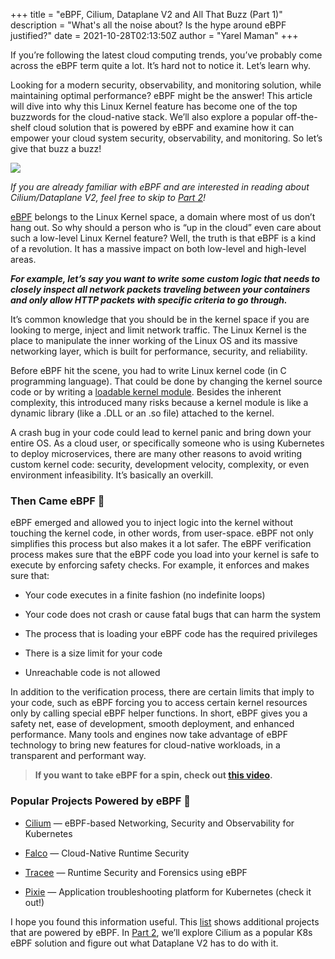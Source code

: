 +++
title = "eBPF, Cilium, Dataplane V2 and All That Buzz (Part 1)"
description = "What's all the noise about? Is the hype around eBPF justified?"
date = 2021-10-28T02:13:50Z
author = "Yarel Maman"
+++

If you’re following the latest cloud computing trends, you’ve probably come across the eBPF term quite a lot. It’s hard not to notice it. Let’s learn why.

Looking for a modern security, observability, and monitoring solution, while maintaining optimal performance? eBPF might be the answer! This article will dive into why this Linux Kernel feature has become one of the top buzzwords for the cloud-native stack. We’ll also explore a popular off-the-shelf cloud solution that is powered by eBPF and examine how it can empower your cloud system security, observability, and monitoring. So let’s give that buzz a buzz!

![](https://cdn-images-1.medium.com/max/3840/1*sUNb0u0Jl9BgOHlv-owy0w.jpeg)

*If you are already familiar with eBPF and are interested in reading about Cilium/Dataplane V2, feel free to skip to [Part 2](https://www.yarelm.com/ebpf-cilium-2/)!*

[eBPF](https://ebpf.io/) belongs to the Linux Kernel space, a domain where most of us don’t hang out. So why should a person who is “up in the cloud” even care about such a low-level Linux Kernel feature? Well, the truth is that eBPF is a kind of a revolution. It has a massive impact on both low-level and high-level areas.

***For example, let’s say you want to write some custom logic that needs to closely inspect all network packets traveling between your containers and only allow HTTP packets with specific criteria to go through.***

It’s common knowledge that you should be in the kernel space if you are looking to merge, inject and limit network traffic. The Linux Kernel is the place to manipulate the inner working of the Linux OS and its massive networking layer, which is built for performance, security, and reliability.

Before eBPF hit the scene, you had to write Linux kernel code (in C programming language). That could be done by changing the kernel source code or by writing a [loadable kernel module](https://en.wikipedia.org/wiki/Loadable_kernel_module). Besides the inherent complexity, this introduced many risks because a kernel module is like a dynamic library (like a .DLL or an .so file) attached to the kernel.

A crash bug in your code could lead to kernel panic and bring down your entire OS. As a cloud user, or specifically someone who is using Kubernetes to deploy microservices, there are many other reasons to avoid writing custom kernel code: security, development velocity, complexity, or even environment infeasibility. It’s basically an overkill.

### Then Came eBPF 🐝

eBPF emerged and allowed you to inject logic into the kernel without touching the kernel code, in other words, from user-space. eBPF not only simplifies this process but also makes it a lot safer. The eBPF verification process makes sure that the eBPF code you load into your kernel is safe to execute by enforcing safety checks. For example, it enforces and makes sure that:

* Your code executes in a finite fashion (no indefinite loops)

* Your code does not crash or cause fatal bugs that can harm the system

* The process that is loading your eBPF code has the required privileges

* There is a size limit for your code

* Unreachable code is not allowed

In addition to the verification process, there are certain limits that imply to your code, such as eBPF forcing you to access certain kernel resources only by calling special eBPF helper functions. In short, eBPF gives you a safety net, ease of development, smooth deployment, and enhanced performance. Many tools and engines now take advantage of eBPF technology to bring new features for cloud-native workloads, in a transparent and performant way.
>  **If you want to take eBPF for a spin, check out [this video](https://www.youtube.com/watch?v=lrSExTfS-iQ).**

### Popular Projects Powered by eBPF 🔋

* [Cilium](https://cilium.io/) — eBPF-based Networking, Security and Observability for Kubernetes

* [Falco](https://falco.org/) — Cloud-Native Runtime Security

* [Tracee](https://github.com/aquasecurity/tracee) — Runtime Security and Forensics using eBPF

* [Pixie](https://pixielabs.ai/) — Application troubleshooting platform for Kubernetes (check it out!)

I hope you found this information useful. This [list](https://ebpf.io/projects) shows additional projects that are powered by eBPF. In [Part 2](https://www.yarelm.com/ebpf-cilium-2/), we’ll explore Cilium as a popular K8s eBPF solution and figure out what Dataplane V2 has to do with it.

